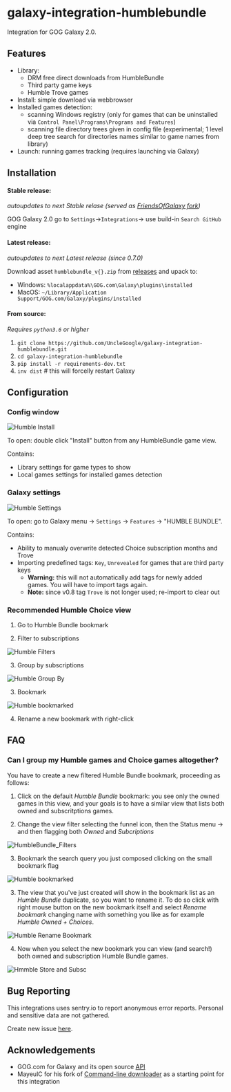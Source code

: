# galaxy-integration-humblebundle

Integration for GOG Galaxy 2.0.

## Features

* Library:
    * DRM free direct downloads from HumbleBundle
    * Third party game keys
    * Humble Trove games
* Install: simple download via webbrowser
* Installed games detection:
    * scanning Windows registry (only for games that can be uninstalled via `Control Panel\Programs\Programs and Features`)
    * scanning file directory trees given in config file (experimental; 1 level deep tree search for directories names similar to game names from library)
* Launch: running games tracking (requires launching via Galaxy)

## Installation

#### Stable release:
_autoupdates to next Stable relase (served as [FriendsOfGalaxy fork][5])_

GOG Galaxy 2.0 go to `Settings`->`Integrations`-> use build-in `Search GitHub` engine

#### Latest release:
_autoupdates to next Latest release (since 0.7.0)_

Download asset `humblebundle_v{}.zip` from [releases][1] and upack to:
- Windows: `%localappdata%\GOG.com\Galaxy\plugins\installed`
- MacOS: `~/Library/Application Support/GOG.com/Galaxy/plugins/installed`

#### From source:
_Requires `python3.6` or higher_

1. `git clone https://github.com/UncleGoogle/galaxy-integration-humblebundle.git`
2. `cd galaxy-integration-humblebundle`
3. `pip install -r requirements-dev.txt`
4. `inv dist`  # this will forcelly restart Galaxy

## Configuration

### Config window

![Humble Install](resources/Humble_Install.gif)

To open: double click "Install" button from any HumbleBundle game view.

Contains:
- Library settings for game types to show
- Local games settings for installed games detection

### Galaxy settings

![Humble Settings](resources/Humble_Settings.png)

To open: go to Galaxy menu -> `Settings` -> `Features` -> "HUMBLE BUNDLE".

Contains:
- Ability to manualy overwrite detected Choice subscription months and Trove
- Importing predefined tags: `Key`, `Unrevealed` for games that are third party keys
  - **Warning:** this will not automatically add tags for newly added games. You will have to import tags again.
  - **Note:** since v0.8 tag `Trove` is not longer used; re-import to clear out

### Recommended Humble Choice view

1. Go to Humble Bundle bookmark

2. Filter to subscriptions

![Humble Filters](resources/Humble_filters.png)

3. Group by subscriptions

![Humble Group By](resources/Humble_Groupby.png)

3. Bookmark

![Humble bookmarked](resources/Humble_bookmarked.png)

4. Rename a new bookmark with right-click

## FAQ

### Can I group my Humble games and Choice games altogether?

You have to create a new filtered Humble Bundle bookmark, proceeding as follows:

1. Click on the defauit _Humble Bundle_ bookmark: you see only the owned games in this view, and your goals is to have a similar view that lists both owned and subscritptions games.

2. Change the view filter selecting the funnel icon, then the Status menu -> and then flagging both _Owned_ and _Subcriptions_

![HumbleBundle_Filters](resources/HumbleBundle_Filters.png)

3. Bookmark the search query you just composed clicking on the small bookmark flag

![Humble bookmarked](resources/Bookmarking.png)

3. The view that you've just created will show in the bookmark list as an _Humble Bundle_ duplicate, so you want to rename it. To do so click with right mouse button on the new bookmark itself and select _Rename bookmark_ changing name with something you like as for example _Humble Owned + Choices_.

![Humble Rename Bookmark](resources/Bookmark_rename.png)

4. Now when you select the new bookmark you can view (and search!) both owned and subscription Humble Bundle games.

  ![Hmmble Store and Subsc](resources/Bookmark_renamed.png)

## Bug Reporting
This integrations uses sentry.io to report anonymous error reports.
Personal and sensitive data are not gathered.

Create new issue [here][2].

## Acknowledgements
- GOG.com for Galaxy and its open source [API][3]
- MayeulC for his fork of [Command-line downloader][4] as a starting point for this integration

[1]: https://github.com/UncleGoogle/galaxy-integration-humblebundle/releases
[2]: https://github.com/UncleGoogle/galaxy-integration-humblebundle/issues/new/choose
[3]: https://github.com/gogcom/galaxy-integrations-python-api
[4]: https://github.com/MayeulC/hb-downloader
[5]: https://github.com/FriendsOfGalaxy/galaxy-integration-humble
